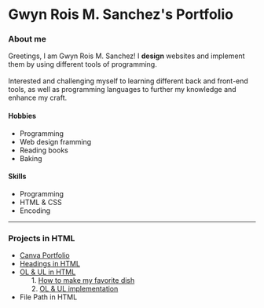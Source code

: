 # Gwyn Rois M. Sanchez's Portfolio

<h3>About me</h3>

Greetings, I am Gwyn Rois M. Sanchez! I <b>design</b> websites and implement them by using different tools of programming. <br><br>
Interested and challenging myself to learning different back and front-end tools, as well as programming languages to further my knowledge and enhance my craft.

<h4>Hobbies</h4>
<ul>
  <li>Programming</li>
  <li>Web design framming</li>
  <li>Reading books</li>
  <li>Baking</li>
</ul>

<h4>Skills</h4>
<ul>
  <li>Programming</li>
  <li>HTML & CSS</li>
  <li>Encoding</li>
</ul>
<hr>
<h3>Projects in HTML</h3>
<ul>
  <li><a href="https://sanchez1.my.canva.site/aboutme">Canva Portfolio</a></li>
  <li><a href="https://github.com/aVeryTinySoapy/Portfolio/tree/main/Headings%20in%20HTML">Headings in HTML</a></li>
  <li>
    <a href="https://github.com/aVeryTinySoapy/Portfolio/tree/main/OL%20&%20UL%20in%20HTML">OL & UL in HTML</a>
    <ol>
      1. <a href="https://github.com/aVeryTinySoapy/Portfolio/blob/main/OL%20%26%20UL%20in%20HTML/How%20to%20make%20my%20favorite%20dish.html">How to make my favorite dish</a> <br>
      2. <a href="https://github.com/aVeryTinySoapy/Portfolio/blob/main/OL%20%26%20UL%20in%20HTML/OL%20%26%20UL%20implementation.html">OL & UL implementation</a>
    </ol>
  </li>
  <li>File Path in HTML</li>
</ul>
